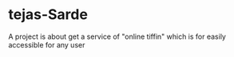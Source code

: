 # tejas-Sarde
A project is about get a service of "online tiffin" which is for easily accessible for any user 

